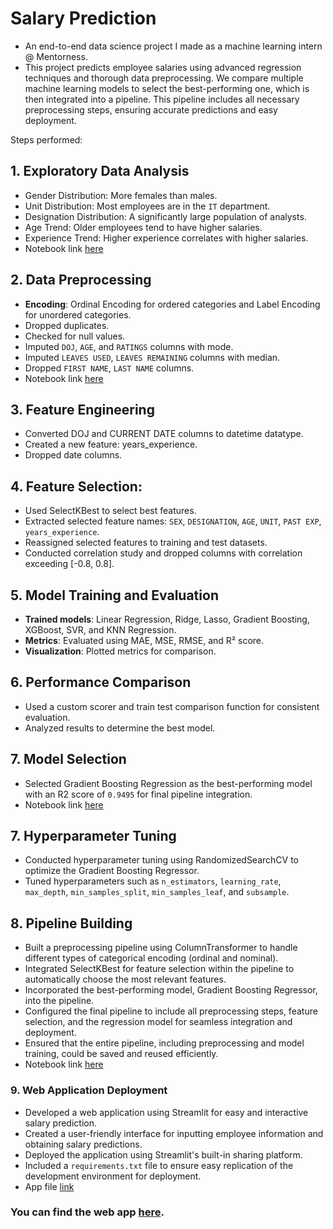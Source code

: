 # Salary Prediction
   - An end-to-end data science project I made as a machine learning intern @ Mentorness.
   - This project predicts employee salaries using advanced regression techniques and thorough data preprocessing. We compare multiple machine learning models to select the best-performing one, which is then integrated into a pipeline. This pipeline includes all necessary preprocessing steps, ensuring accurate predictions and easy deployment.

Steps performed: 
## 1. Exploratory Data Analysis
   - Gender Distribution: More females than males.
   - Unit Distribution: Most employees are in the `IT` department.
   - Designation Distribution: A significantly large population of analysts.
   - Age Trend: Older employees tend to have higher salaries.
   - Experience Trend: Higher experience correlates with higher salaries.
   - Notebook link [here](https://github.com/sanhiitaa/salary-prediction/blob/main/salary_prediction_EDA.ipynb)
  
## 2. Data Preprocessing
   - **Encoding**: Ordinal Encoding for ordered categories and Label Encoding for unordered categories.
   - Dropped duplicates.
   - Checked for null values.
   - Imputed `DOJ`, `AGE`, and `RATINGS` columns with mode.
   - Imputed `LEAVES USED`, `LEAVES REMAINING` columns with median.
   - Dropped `FIRST NAME`, `LAST NAME` columns.
   - Notebook link [here](https://github.com/sanhiitaa/salary-prediction/blob/main/salary_prediction_data_processing.ipynb)

## 3. **Feature Engineering**
   - Converted DOJ and CURRENT DATE columns to datetime datatype.
   - Created a new feature: years_experience.
   - Dropped date columns.

## 4. **Feature Selection**:
   - Used SelectKBest to select best features.
   - Extracted selected feature names: `SEX`, `DESIGNATION`, `AGE`, `UNIT`, `PAST EXP`, `years_experience`.
   - Reassigned selected features to training and test datasets.
   - Conducted correlation study and dropped columns with correlation exceeding [-0.8, 0.8].

## 5. **Model Training and Evaluation**
   - **Trained models**: Linear Regression, Ridge, Lasso, Gradient Boosting, XGBoost, SVR, and KNN Regression. 
   - **Metrics**: Evaluated using MAE, MSE, RMSE, and R² score.
   - **Visualization**: Plotted metrics for comparison.

## 6. **Performance Comparison**
   - Used a custom scorer and train test comparison function for consistent evaluation.
   - Analyzed results to determine the best model.

## 7. **Model Selection**
   - Selected Gradient Boosting Regression as the best-performing model with an R2 score of `0.9495` for final pipeline integration.
   - Notebook link [here](https://github.com/sanhiitaa/salary-prediction/blob/main/salary_prediction_model_comparison.ipynb)

## 7. **Hyperparameter Tuning**
   - Conducted hyperparameter tuning using RandomizedSearchCV to optimize the Gradient Boosting Regressor.
   - Tuned hyperparameters such as `n_estimators`, `learning_rate`, `max_depth`, `min_samples_split`, `min_samples_leaf`, and `subsample`.

## 8. **Pipeline Building**
   - Built a preprocessing pipeline using ColumnTransformer to handle different types of categorical encoding (ordinal and nominal).
   - Integrated SelectKBest for feature selection within the pipeline to automatically choose the most relevant features.
   - Incorporated the best-performing model, Gradient Boosting Regressor, into the pipeline.
   - Configured the final pipeline to include all preprocessing steps, feature selection, and the regression model for seamless integration and deployment.
   - Ensured that the entire pipeline, including preprocessing and model training, could be saved and reused efficiently.
   - Notebook link [here](https://github.com/sanhiitaa/salary-prediction/blob/main/salary_prediction_final_pipeline.ipynb)

### 9. **Web Application Deployment**
   - Developed a web application using Streamlit for  easy and interactive salary prediction.
   - Created a user-friendly interface for inputting employee information and obtaining salary predictions.
   - Deployed the application using Streamlit's built-in sharing platform.
   - Included a `requirements.txt` file to ensure easy replication of the development environment for deployment.
   - App file [link](https://github.com/sanhiitaa/salary-prediction/blob/main/app-files/app.py)

### **You can find the web app [here](https://salary-prediction-1806.streamlit.app/).**
